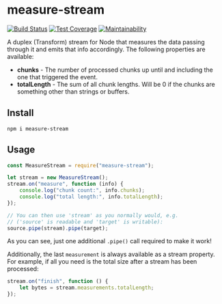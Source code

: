 # measure-stream

[![Build Status](https://travis-ci.com/meyfa/measure-stream.svg?branch=master)](https://travis-ci.com/meyfa/measure-stream)
[![Test Coverage](https://api.codeclimate.com/v1/badges/8a458e83d62bf8a2c619/test_coverage)](https://codeclimate.com/github/meyfa/measure-stream/test_coverage)
[![Maintainability](https://api.codeclimate.com/v1/badges/8a458e83d62bf8a2c619/maintainability)](https://codeclimate.com/github/meyfa/measure-stream/maintainability)

A duplex (Transform) stream for Node that measures the data passing through it
and emits that info accordingly. The following properties are available:

* **chunks** - The number of processed chunks up until and including the one
    that triggered the event.
* **totalLength** - The sum of all chunk lengths. Will be 0 if the chunks are
    something other than strings or buffers.



## Install

```
npm i measure-stream
```



## Usage

```javascript
const MeasureStream = require("measure-stream");

let stream = new MeasureStream();
stream.on("measure", function (info) {
    console.log("chunk count:", info.chunks);
    console.log("total length:", info.totalLength);
});

// You can then use 'stream' as you normally would, e.g.
// ('source' is readable and 'target' is writable):
source.pipe(stream).pipe(target);
```

As you can see, just one additional `.pipe()` call required to make it work!

Additionally, the last `measurement` is always available as a stream property.
For example, if all you need is the total size after a stream has been
processed:

```javascript
stream.on("finish", function () {
    let bytes = stream.measurements.totalLength;
});
```
